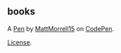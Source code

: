 books
-----


A [Pen](https://codepen.io/MattMorrell15/pen/bGJgRBX) by [MattMorrell15](https://codepen.io/MattMorrell15) on [CodePen](https://codepen.io).

[License](https://codepen.io/license/pen/bGJgRBX).